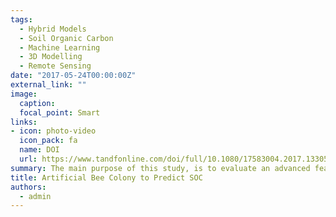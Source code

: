 ```yaml
---
tags:
  - Hybrid Models
  - Soil Organic Carbon
  - Machine Learning
  - 3D Modelling
  - Remote Sensing
date: "2017-05-24T00:00:00Z"
external_link: ""
image:
  caption: 
  focal_point: Smart
links:
- icon: photo-video
  icon_pack: fa
  name: DOI
  url: https://www.tandfonline.com/doi/full/10.1080/17583004.2017.1330593
summary: The main purpose of this study, is to evaluate an advanced feature selection technique, artificial bee colony algorithm, to reduce the number of auxiliary variables derived from a digital elevation model and remotely sensed data. A combination of depth functions and data miner methods were applied for three-dimensional mapping of soil organic matter in Big Sioux River watershed, South Dakota, USA. 
title: Artificial Bee Colony to Predict SOC
authors: 
  - admin
---
```


